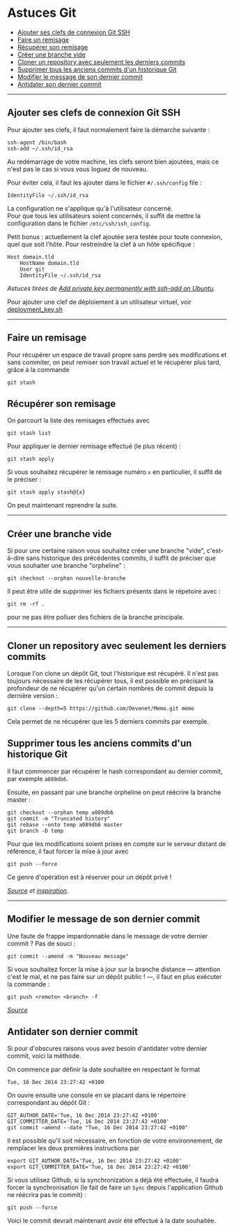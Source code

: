 # Astuces Git

* [Ajouter ses clefs de connexion Git SSH](#ajouter-ses-clefs-de-connexion-git-ssh)
* [Faire un remisage](#faire-un-remisage)
* [Récupérer son remisage](#récupérer-son-remisage)
* [Créer une branche vide](#créer-une-branche-vide)
* [Cloner un repository avec seulement les derniers commits](#cloner-un-repository-avec-seulement-les-derniers-commits)
* [Supprimer tous les anciens commits d'un historique Git](#supprimer-tous-les-anciens-commit-dun-historique-git)
* [Modifier le message de son dernier commit](#modifier-le-message-de-son-dernier-commit)
* [Antidater son dernier commit](#antidater-son-dernier-commit)


***

## Ajouter ses clefs de connexion Git SSH

Pour ajouter ses clefs, il faut normalement faire la démarche suivante :

	ssh-agent /bin/bash
	ssh-add ~/.ssh/id_rsa

Au redémarrage de votre machine, les clefs seront bien ajoutées, mais ce n'est pas le cas si vous vous loguez de nouveau.  

Pour éviter cela, il faut les ajouter dans le fichier `#/.ssh/config` file :

	IdentityFile ~/.ssh/id_rsa

La configuration ne s'applique qu'à l'utilisateur concerné.  
Pour que tous les utilisateurs soient concernés, il suffit de mettre la configuration dans le fichier `/etc/ssh/ssh_config`.

Petit bonus : actuellement la clef ajoutée sera testée pour toute connexion, quel que soit l'hôte. Pour restreindre la clef à un hôte spécifique :

	Host domain.tld
    	HostName domain.tld
    	User git
    	IdentityFile ~/.ssh/id_rsa

_Astuces tirées de [Add private key permanently with ssh-add on Ubuntu](https://stackoverflow.com/questions/3466626/add-private-key-permanently-with-ssh-add-on-ubuntu/4246809#4246809)._

Pour ajouter une clef de déploiement à un utilisateur virtuel, voir [deployment_key.sh](https://gist.github.com/nicolabricot/2d488601712b2723544e)

***

## Faire un remisage

Pour récupérer un espace de travail propre sans perdre ses modifications et sans commiter, on peut remiser son travail actuel et le récupérer plus tard, grâce à la commande  

	git stash

## Récupérer son remisage

On parcourt la liste des remisages effectués avec

	git stash list

Pour appliquer le dernier remisage effectué (le plus récent) :

	git stash apply

Si vous souhaitez récupérer le remisage numéro `x` en particulier, il suffit de le préciser :

	git stash apply stash@{x}

On peut maintenant reprendre la suite.

***

## Créer une branche vide

Si pour une certaine raison vous souhaitez créer une branche "vide", c'est-à-dire sans historique des précédentes commits, il suffit de préciser que vous souhaiter une branche "orpheline" :

	git checkout --orphan nouvelle-branche

Il peut être utile de supprimer les fichiers présents dans le répetoire avec :

	git rm -rf .

pour ne pas être polluer des fichiers de la branche principale.

***

## Cloner un repository avec seulement les derniers commits

Lorsque l'on clone un dépôt Git, tout l'historique est récupéré. Il n'est pas toujours nécessaire de les récupérer tous, il est possible en précisant la profondeur de ne récupérer qu'un certain nombres de commit depuis la dernière version :

	git clone --depth=5 https://github.com/Devenet/Memo.git memo

Cela permet de ne récupérer que les 5 derniers commits par exemple.

## Supprimer tous les anciens commits d'un historique Git

Il faut commencer par récupérer le hash correspondant au dernier commit, par exemple `a089db6`.  

Ensuite, en passant par une branche orpheline on peut réécrire la branche master :

	git checkout --orphan temp a089db6
	git commit -m "Truncated history"
	git rebase --onto temp a089db6 master
	git branch -D temp

Pour que les modifications soient prises en compte sur le serveur distant de référence, il faut forcer la mise à jour avec

	git push --force

Ce genre d'opération est à réserver pour un dépôt privé !

_[Source](http://web.archive.org/web/20130116195128/http://bogdan.org.ua/2011/03/28/how-to-truncate-git-history-sample-script-included.html) et [inspiration](https://stackoverflow.com/questions/17673771/git-remove-earlier-commit-but-keep-recent-changes)._

***

## Modifier le message de son dernier commit

Une faute de frappe impardonnable dans le message de votre dernier commit ?  Pas de souci :

    git commit --amend -m "Nouveau message"

Si vous souhaitez forcer la mise à jour sur la branche distance — attention c'est le mal, et ne pas faire sur un dépôt public ! —, il faut en plus exécuter la commande :

	git push <remote> <branch> -f

_[Source](https://stackoverflow.com/questions/179123/edit-an-incorrect-commit-message-in-git/179147#179147)_

## Antidater son dernier commit

Si pour d'obscures raisons vous avez besoin d'antidater votre dernier commit, voici la méthode.

On commence par définir la date souhaitée en respectant le format

	Tue, 16 Dec 2014 23:27:42 +0100

On ouvre ensuite une console en se placant dans le répertoire correspondant au dépôt Git :

	GIT_AUTHOR_DATE='Tue, 16 Dec 2014 23:27:42 +0100'
	GIT_COMMITTER_DATE='Tue, 16 Dec 2014 23:27:42 +0100'
	git commit —amend --date "Tue, 16 Dec 2014 23:27:42 +0100"

Il est possible qu'il soit nécessaire, en fonction de votre environnement, de remplacer les deux premières instructions par

	export GIT_AUTHOR_DATE='Tue, 16 Dec 2014 23:27:42 +0100'
	export GIT_COMMITTER_DATE='Tue, 16 Dec 2014 23:27:42 +0100'

Si vous utilisez Github, si la synchronization a déjà été effectuée, il faudra forcer la synchronisation (le fait de faire un `Sync` depuis l'application Github ne réécrira pas le commit) :

	git push --force

Voici le commit devrait maintenant avoir été effectué à la date souhaitée.
